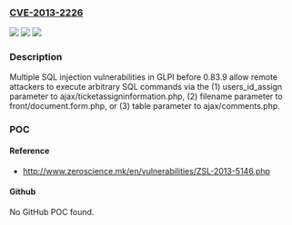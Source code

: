 ### [CVE-2013-2226](https://cve.mitre.org/cgi-bin/cvename.cgi?name=CVE-2013-2226)
![](https://img.shields.io/static/v1?label=Product&message=n%2Fa&color=blue)
![](https://img.shields.io/static/v1?label=Version&message=n%2Fa&color=blue)
![](https://img.shields.io/static/v1?label=Vulnerability&message=n%2Fa&color=brighgreen)

### Description

Multiple SQL injection vulnerabilities in GLPI before 0.83.9 allow remote attackers to execute arbitrary SQL commands via the (1) users_id_assign parameter to ajax/ticketassigninformation.php, (2) filename parameter to front/document.form.php, or (3) table parameter to ajax/comments.php.

### POC

#### Reference
- http://www.zeroscience.mk/en/vulnerabilities/ZSL-2013-5146.php

#### Github
No GitHub POC found.

